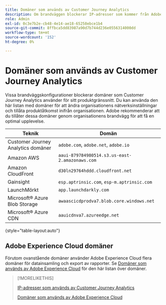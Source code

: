 ```yaml
---
title: Domäner som används av Customer Journey Analytics
description: Om brandväggen blockerar IP-adresser som kommer från Adobe kan du uppdatera brandväggsinställningarna i den här listan.
role: Admin
exl-id: 0c3e7b2e-cb48-4e14-ae18-65258ebce1b4
source-git-commit: 8ffbca5dd83987a90d7b744d236e0556314000dd
workflow-type: tm+mt
source-wordcount: '152'
ht-degree: 0%

---
```


# Domäner som används av Customer Journey Analytics

Vissa brandväggskonfigurationer blockerar domäner som Customer Journey Analytics använder för sitt produktgränssnitt. Du kan använda den här listan med domäner för att ändra organisationens nätverksinställningar och tillåta produktåtkomst inifrån organisationen. Adobe rekommenderar att du tillåter dessa domäner genom organisationens brandvägg för att få en optimal upplevelse.

| Teknik | Domän |
| --- | --- |
| Customer Journey Analytics domäner | `adobe.com`, `adobe.net`, `adobe.io` |
| Amazon AWS | `aaui-879784980514.s3.us-east-2.amazonaws.com` |
| Amazon CloudFront | `d30ln29764hddd.cloudfront.net` |
| Gainsight | `esp.aptrinsic.com`, `esp-m.aptrinsic.com` |
| LaunchMörkt | `app.launchdarkly.com` |
| Microsoft® Azure Blob Storage | `awaascicdprodva7.blob.core.windows.net` |
| Microsoft® Azure CDN | `aauicdnva7.azureedge.net` |

{style="table-layout:auto"}

## Adobe Experience Cloud domäner

Förutom ovanstående domäner använder Adobe Experience Cloud flera domäner för datainsamling och export av rapporter. Se [Domäner som används av Adobe Experience Cloud](https://experienceleague.adobe.com/en/docs/core-services/interface/data-collection/domains) för den här listan över domäner.

>[!MORELIKETHIS]
>
>[IP-adresser som används av Customer Journey Analytics](ip-addresses.md)
>
>[Domäner som används av Adobe Experience Cloud](https://experienceleague.adobe.com/en/docs/core-services/interface/data-collection/domains)
